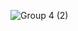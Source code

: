 ![Group 4 (2)](https://github.com/SteellgoldStock/MelvynxBot/assets/51505384/b1c3dbae-0cc5-4619-aab7-b30a3c52614a)
